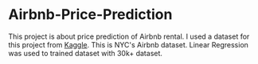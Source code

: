 # Airbnb-Price-Prediction

This project is about price prediction of Airbnb rental. I used a dataset for this project from [Kaggle](https://www.kaggle.com/c/lalapaceairbnb/data). This is NYC's Airbnb dataset. Linear Regression was used to trained dataset with 30k+ dataset.

